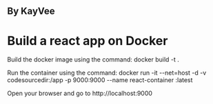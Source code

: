 ## By KayVee

# Build a react app on Docker



Build the docker image using the command: docker build -t <imagename> .

Run the container using the command: docker run -it --net=host -d -v codesourcedir:/app -p 9000:9000 --name react-container <DockerImage>:latest

Open your browser and go to http://localhost:9000
